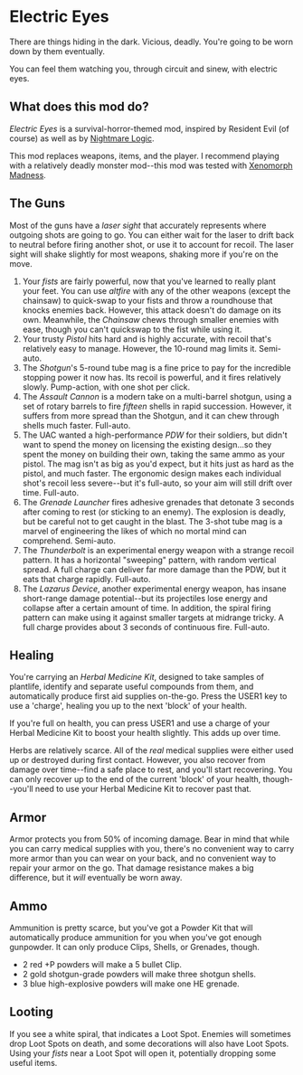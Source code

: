 # Electric Eyes

There are things hiding in the dark. Vicious, deadly. You're going to be worn down by them eventually.

You can feel them watching you, through circuit and sinew, with electric eyes.

## What does this mod do?
*Electric Eyes* is a survival-horror-themed mod, inspired by Resident Evil (of course) as well as by [Nightmare Logic](https://forum.zdoom.org/viewtopic.php?f=43&t=70984).

This mod replaces weapons, items, and the player. I recommend playing with a relatively deadly monster mod--this mod was tested with [Xenomorph Madness](https://forum.zdoom.org/viewtopic.php?f=43&t=72709).

## The Guns
Most of the guns have a *laser sight* that accurately represents where outgoing shots are going to go. You can either wait for the laser to drift back to neutral before firing another shot, or use it to account for recoil. The laser sight will shake slightly for most weapons, shaking more if you're on the move.

1. Your *fists* are fairly powerful, now that you've learned to really plant your feet. You can use *altfire* with any of the other weapons (except the chainsaw) to quick-swap to your fists and throw a roundhouse that knocks enemies back. However, this attack doesn't do damage on its own. Meanwhile, the *Chainsaw* chews through smaller enemies with ease, though you can't quickswap to the fist while using it.
2. Your trusty *Pistol* hits hard and is highly accurate, with recoil that's relatively easy to manage. However, the 10-round mag limits it. Semi-auto.
3. The *Shotgun*'s 5-round tube mag is a fine price to pay for the incredible stopping power it now has. Its recoil is powerful, and it fires relatively slowly. Pump-action, with one shot per click.
4. The *Assault Cannon* is a modern take on a multi-barrel shotgun, using a set of rotary barrels to fire *fifteen* shells in rapid succession. However, it suffers from more spread than the Shotgun, and it can chew through shells much faster. Full-auto.
5. The UAC wanted a high-performance *PDW* for their soldiers, but didn't want to spend the money on licensing the existing design...so they spent the money on building their own, taking the same ammo as your pistol. The mag isn't as big as you'd expect, but it hits just as hard as the pistol, and much faster. The ergonomic design makes each individual shot's recoil less severe--but it's full-auto, so your aim will still drift over time. Full-auto.
6. The *Grenade Launcher* fires adhesive grenades that detonate 3 seconds after coming to rest (or sticking to an enemy). The explosion is deadly, but be careful not to get caught in the blast. The 3-shot tube mag is a marvel of engineering the likes of which no mortal mind can comprehend. Semi-auto.
7. The *Thunderbolt* is an experimental energy weapon with a strange recoil pattern. It has a horizontal "sweeping" pattern, with random vertical spread. A full charge can deliver far more damage than the PDW, but it eats that charge rapidly. Full-auto.
8. The *Lazarus Device*, another experimental energy weapon, has insane short-range damage potential--but its projectiles lose energy and collapse after a certain amount of time. In addition, the spiral firing pattern can make using it against smaller targets at midrange tricky. A full charge provides about 3 seconds of continuous fire. Full-auto.

## Healing
You're carrying an *Herbal Medicine Kit*, designed to take samples of plantlife, identify and separate useful compounds from them, and automatically produce first aid supplies on-the-go. Press the USER1 key to use a 'charge', healing you up to the next 'block' of your health.

If you're full on health, you can press USER1 and use a charge of your Herbal Medicine Kit to boost your health slightly. This adds up over time.

Herbs are relatively scarce. All of the *real* medical supplies were either used up or destroyed during first contact. However, you also recover from damage over time--find a safe place to rest, and you'll start recovering. You can only recover up to the end of the current 'block' of your health, though--you'll need to use your Herbal Medicine Kit to recover past that.

## Armor
Armor protects you from 50% of incoming damage. Bear in mind that while you can carry medical supplies with you, there's no convenient way to carry more armor than you can wear on your back, and no convenient way to repair your armor on the go. That damage resistance makes a big difference, but it *will* eventually be worn away.

## Ammo
Ammunition is pretty scarce, but you've got a Powder Kit that will automatically produce ammunition for you when you've got enough gunpowder. It can only produce Clips, Shells, or Grenades, though.
- 2 red +P powders will make a 5 bullet Clip.
- 2 gold shotgun-grade powders will make three shotgun shells.
- 3 blue high-explosive powders will make one HE grenade. 

## Looting
If you see a white spiral, that indicates a Loot Spot. Enemies will sometimes drop Loot Spots on death, and some decorations will also have Loot Spots. Using your *fists* near a Loot Spot will open it, potentially dropping some useful items.